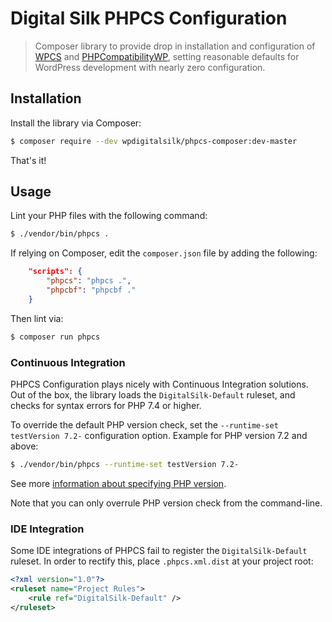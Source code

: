 # Digital Silk PHPCS Configuration

> Composer library to provide drop in installation and configuration of [WPCS](https://github.com/WordPress-Coding-Standards/WordPress-Coding-Standards) and [PHPCompatibilityWP](https://github.com/PHPCompatibility/PHPCompatibilityWP), setting reasonable defaults for WordPress development with nearly zero configuration.

## Installation

Install the library via Composer:

```bash
$ composer require --dev wpdigitalsilk/phpcs-composer:dev-master
```

That's it!

## Usage

Lint your PHP files with the following command:

```bash
$ ./vendor/bin/phpcs .
```

If relying on Composer, edit the `composer.json` file by adding the following:

```json
	"scripts": {
		"phpcs": "phpcs .",
		"phpcbf": "phpcbf ."
	}
```

Then lint via:

```bash
$ composer run phpcs
```

### Continuous Integration

PHPCS Configuration plays nicely with Continuous Integration solutions. Out of the box, the library loads the `DigitalSilk-Default` ruleset, and checks for syntax errors for PHP 7.4 or higher.

To override the default PHP version check, set the `--runtime-set testVersion 7.2-` configuration option.
Example for PHP version 7.2 and above:

```bash
$ ./vendor/bin/phpcs --runtime-set testVersion 7.2-
```

See more [information about specifying PHP version](https://github.com/PHPCompatibility/PHPCompatibility#sniffing-your-code-for-compatibility-with-specific-php-versions).

Note that you can only overrule PHP version check from the command-line.

### IDE Integration

Some IDE integrations of PHPCS fail to register the `DigitalSilk-Default` ruleset. In order to rectify this, place `.phpcs.xml.dist` at your project root:

```xml
<?xml version="1.0"?>
<ruleset name="Project Rules">
	<rule ref="DigitalSilk-Default" />
</ruleset>
```
